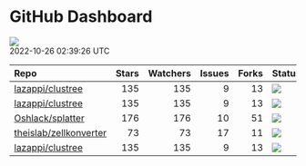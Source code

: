 GitHub Dashboard
================

![](https://github.com/lazappi/gh-dashboard/workflows/Render%20Status/badge.svg)  
2022-10-26 02:39:26 UTC

| Repo                                                                | Stars | Watchers | Issues | Forks | Status                                                                                                                                                   | Commit                                                                                                                                                             |
| :------------------------------------------------------------------ | ----: | -------: | -----: | ----: | :------------------------------------------------------------------------------------------------------------------------------------------------------- | :----------------------------------------------------------------------------------------------------------------------------------------------------------------- |
| [lazappi/clustree](https://github.com/lazappi/clustree)             |   135 |      135 |      9 |    13 | [![](https://github.com/lazappi/clustree/workflows/R-CMD-check/badge.svg)](https://github.com/lazappi/clustree/actions/runs/2567418949)                  | <a href="https://github.com/lazappi/clustree/commit/cb0256d419e0bb7129bec917f1ebaeacdf0c2842" title="Merge branch 'master' into develop">cb0256</a>                |
| [lazappi/clustree](https://github.com/lazappi/clustree)             |   135 |      135 |      9 |    13 | [![](https://github.com/lazappi/clustree/workflows/pkgdown/badge.svg)](https://github.com/lazappi/clustree/actions/runs/2567418946)                      | <a href="https://github.com/lazappi/clustree/commit/cb0256d419e0bb7129bec917f1ebaeacdf0c2842" title="Merge branch 'master' into develop">cb0256</a>                |
| [Oshlack/splatter](https://github.com/Oshlack/splatter)             |   176 |      176 |     10 |    51 | [![](https://github.com/Oshlack/splatter/workflows/R-CMD-check-bioc/badge.svg)](https://github.com/Oshlack/splatter/actions/runs/3322031556)             | <a href="https://github.com/Oshlack/splatter/commit/7b3f49857e3554518293660a4d7bd6ffe06e200d" title="Try using default repos to install preprocessCore">7b3f49</a> |
| [theislab/zellkonverter](https://github.com/theislab/zellkonverter) |    73 |       73 |     17 |    11 | [![](https://github.com/theislab/zellkonverter/workflows/R-CMD-check-bioc/badge.svg)](https://github.com/theislab/zellkonverter/actions/runs/3321539180) | <a href="https://github.com/theislab/zellkonverter/commit/cf2fa54b197b36e15ce12633e658fb58baaf1c15" title="Set R_BIOC_VERSION">cf2fa5</a>                          |
| [lazappi/clustree](https://github.com/lazappi/clustree)             |   135 |      135 |      9 |    13 | [![](https://github.com/lazappi/clustree/workflows/test-coverage/badge.svg)](https://github.com/lazappi/clustree/actions/runs/2567418948)                | <a href="https://github.com/lazappi/clustree/commit/cb0256d419e0bb7129bec917f1ebaeacdf0c2842" title="Merge branch 'master' into develop">cb0256</a>                |
